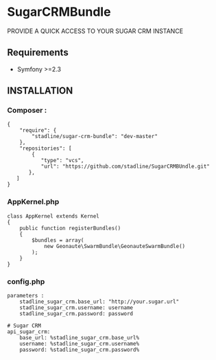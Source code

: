 # SugarCRMBundle

PROVIDE A QUICK ACCESS TO YOUR SUGAR CRM INSTANCE

## Requirements

* Symfony >=2.3

## INSTALLATION
### Composer :

    {
        "require": {
            "stadline/sugar-crm-bundle": "dev-master"
        },
        "repositories": [
            {
               "type": "vcs",
               "url": "https://github.com/stadline/SugarCRMBUndle.git"
           },
       ]
    }

### AppKernel.php

    class AppKernel extends Kernel
    {
        public function registerBundles()
        {
            $bundles = array(
                new Geonaute\SwarmBundle\GeonauteSwarmBundle()
            );
        }
    }

### config.php

    parameters :
        stadline_sugar_crm.base_url: "http://your.sugar.url"
        stadline_sugar_crm.username: username
        stadline_sugar_crm.password: password

    # Sugar CRM
    api_sugar_crm:
        base_url: %stadline_sugar_crm.base_url%
        username: %stadline_sugar_crm.username%
        password: %stadline_sugar_crm.password%
